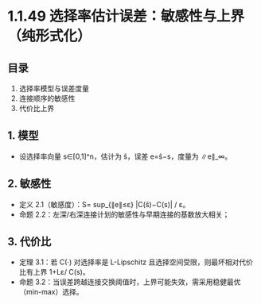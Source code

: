 # 1.1.49 选择率估计误差：敏感性与上界（纯形式化）

## 目录

1. 选择率模型与误差度量
2. 连接顺序的敏感性
3. 代价比上界

## 1. 模型

- 设选择率向量 s∈[0,1]^n，估计为 ŝ，误差 e=ŝ−s，度量为 ∥e∥_∞。

## 2. 敏感性

- 定义 2.1（敏感度）：S= sup_{∥e∥≤ε} |C(ŝ)−C(s)| / ε。
- 命题 2.2：左深/右深连接计划的敏感性与早期连接的基数放大相关；

## 3. 代价比

- 定理 3.1：若 C(·) 对选择率是 L-Lipschitz 且选择空间受限，则最坏相对代价比有上界 1+Lε/ C(s)。
- 命题 3.2：当误差跨越连接交换阈值时，上界可能失效，需采用稳健最优（min-max）选择。
